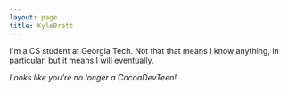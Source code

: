 ```yaml
---
layout: page
title: KyleBrett
---
```


I'm a CS student at Georgia Tech.  Not that that means I know anything, in particular, but it means I will eventually.



*Looks like you're no longer a CocoaDevTeen!*

